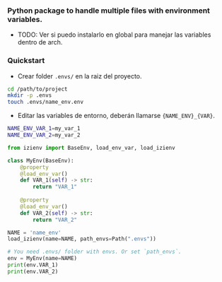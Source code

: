 ### Python package to handle multiple files with environment variables.

- TODO: Ver si puedo instalarlo en global para manejar las variables dentro de arch.

### Quickstart
- Crear folder `.envs/` en la raiz del proyecto.
```bash
cd /path/to/project
mkdir -p .envs
touch .envs/name_env.env
```

- Editar las variables de entorno, deberán llamarse `{NAME_ENV}_{VAR}`.
```bash
NAME_ENV_VAR_1=my_var_1
NAME_ENV_VAR_2=my_var_2
```


```python
from izienv import BaseEnv, load_env_var, load_izienv

class MyEnv(BaseEnv):
    @property
    @load_env_var()
    def VAR_1(self) -> str:
        return "VAR_1"
    
    @property
    @load_env_var()
    def VAR_2(self) -> str:
        return "VAR_2"

NAME = 'name_env'
load_izienv(name=NAME, path_envs=Path(".envs"))

# You need .envs/ folder with envs. Or set `path_envs`.
env = MyEnv(name=NAME)
print(env.VAR_1)
print(env.VAR_2)
```
